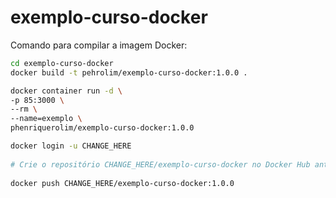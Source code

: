 # exemplo-curso-docker

Comando para compilar a imagem Docker:

```bash
cd exemplo-curso-docker
docker build -t pehrolim/exemplo-curso-docker:1.0.0 .
```

```bash
docker container run -d \
-p 85:3000 \
--rm \
--name=exemplo \
phenriquerolim/exemplo-curso-docker:1.0.0
```

```bash
docker login -u CHANGE_HERE
 
# Crie o repositório CHANGE_HERE/exemplo-curso-docker no Docker Hub antes de enviar a imagem
 
docker push CHANGE_HERE/exemplo-curso-docker:1.0.0
```

